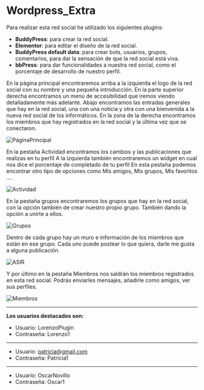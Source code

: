 # Wordpress_Extra

Para realizar esta red social he utilizado los siguientes plugins:
 - **BuddyPress**: para crear la red social.
 - **Elementor**: para editar el diseño de la red social.
 - **BuddyPress default data**: para crear bots, usuarios, grupos, comentarios, para dar la sensación de que la red social está viva.
 - **bbPress**: para dar funcionalidades a nuestra red social, como el porcentaje de desarrollo de nuestro perfil.
 
 En la página principal encontraremos arriba a la izquierda el logo de la red social con su nombre y una pequeña introducción.
 En la parte superior derecha encontramos un menú de accesibilidad que iremos viendo detalladamente más adelante.
 Abajo encontramos las entradas generales que hay en la red social, una con una noticia y otra con una bienvenida a la nueva red social de los informáticos.
 En la zona de la derecha encontramos los miembros que hay registrados en la red social y la última vez que se conectaron.
 
![PáginaPrincipal](https://images2.imgbox.com/60/38/Aj6GBqwE_o.jpg "PáginaPrincipal") 
 
 En la pestaña Actividad encontramos los cambios y las publicaciones que realizas en tu perfil
 A la izquierda también encontraremos un widget en cual nos dice el porcentaje de completado de tu perfil
 En esta pestaña podemos encontrar otro tipo de opciones como Mis amigos, Mis grupos, Mis favoritos ....
 
 ![Actividad](https://images2.imgbox.com/2d/b6/af7HQHbb_o.jpg "Actividad") 
 
 En la pestaña grupos encontraremos los grupos que hay en la red social, con la opción también de crear nuestro propio grupo.
 También dando la opción a unirte a ellos.
 
 
  ![Grupos](https://images2.imgbox.com/e7/4d/W65vIpgh_o.jpg "Grupos") 
 
 Dentro de cada grupo hay un muro e información de los miembros que están en ese grupo. Cada uno puede postear lo que quiera, darle me gusta a alguna publicación.
 
 ![ASIR](https://images2.imgbox.com/9e/1d/8rYqujEA_o.jpg "ASIR") 
 
 Y por último en la pestaña Miembros nos saldrán los miembros registrados en esta red social. Podrás enviarles mensajes, añadirle como amigos, ver sus perfiles.
 
 ![Miembros](https://images2.imgbox.com/32/0a/vNaKFxyN_o.jpg "Miembros") 
 
 ----------------------
 
 **Los usuarios destacados son:**
  - Usuario: LorenzoPlugin
  - Contraseña: Lorenzo1
  ----
  - Usuario: patricia@gmail.com
  - Contraseña: Patricia1
  -----
  - Usuario: OscarNovillo
  - Contraseña: Oscar1
  
 
